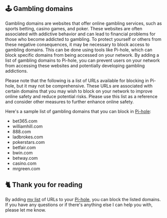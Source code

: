 ## 🕹️ Gambling domains
Gambling domains are websites that offer online gambling services, such as sports betting, casino games, and poker.
These websites are often associated with addictive behavior and can lead to financial problems for those who become addicted to gambling.
To protect yourself or others from these negative consequences, it may be necessary to block access to gambling domains.
This can be done using tools like Pi-hole, which can block specific domains from being accessed on your network.
By adding a list of gambling domains to Pi-hole, you can prevent users on your network from accessing these websites and potentially developing gambling addictions.

Please note that the following is a list of URLs available for blocking in Pi-hole, but it may not be comprehensive.
These URLs are associated with certain domains that you may wish to block on your network to improve online safety and reduce potential risks.
Please use this list as a reference and consider other measures to further enhance online safety.

Here's a sample list of gambling domains that you can block in [Pi-hole](../What%20is%20Pi-hole.md):
- bet365.com
- williamhill.com
- 888.com
- ladbrokes.com
- pokerstars.com
- betfair.com
- bwin.com
- betway.com
- casino.com
- mrgreen.com

## 🐈 Thank you for reading
By adding [my list](https://github.com/sefinek24/PiHole-Blocklist-Collection/blob/main/List.md) of URLs to your [Pi-hole](../What%20is%20Pi-hole.md), you can block the listed domains.
If you have any questions or if there's anything else I can help you with, please let me know.